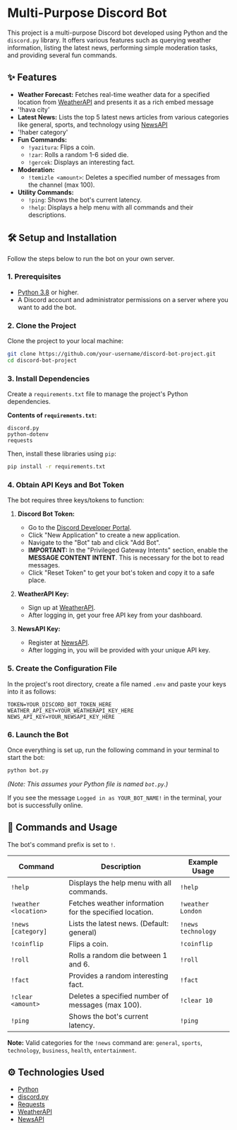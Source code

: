 
# Multi-Purpose Discord Bot

This project is a multi-purpose Discord bot developed using Python and the `discord.py` library. It offers various features such as querying weather information, listing the latest news, performing simple moderation tasks, and providing several fun commands.

## ✨ Features

  - **Weather Forecast:** Fetches real-time weather data for a specified location from [WeatherAPI](https://www.weatherapi.com/) and presents it as a rich embed message
  - '!hava city'
  - **Latest News:** Lists the top 5 latest news articles from various categories like general, sports, and technology using [NewsAPI](https://newsapi.org/)
  - '!haber category'
  - **Fun Commands:**
      - `!yazitura`: Flips a coin.
      - `!zar`: Rolls a random 1-6 sided die.
      - `!gercek`: Displays an interesting fact.
  - **Moderation:**
      - `!temizle <amount>`: Deletes a specified number of messages from the channel (max 100).
  - **Utility Commands:**
      - `!ping`: Shows the bot's current latency.
      - `!help`: Displays a help menu with all commands and their descriptions.

## 🛠️ Setup and Installation

Follow the steps below to run the bot on your own server.

### 1\. Prerequisites

  - [Python 3.8](https://www.python.org/downloads/) or higher.
  - A Discord account and administrator permissions on a server where you want to add the bot.

### 2\. Clone the Project

Clone the project to your local machine:

```bash
git clone https://github.com/your-username/discord-bot-project.git
cd discord-bot-project
```

### 3\. Install Dependencies

Create a `requirements.txt` file to manage the project's Python dependencies.

**Contents of `requirements.txt`:**

```
discord.py
python-dotenv
requests
```

Then, install these libraries using `pip`:

```bash
pip install -r requirements.txt
```

### 4\. Obtain API Keys and Bot Token

The bot requires three keys/tokens to function:

1.  **Discord Bot Token:**

      - Go to the [Discord Developer Portal](https://discord.com/developers/applications).
      - Click "New Application" to create a new application.
      - Navigate to the "Bot" tab and click "Add Bot".
      - **IMPORTANT:** In the "Privileged Gateway Intents" section, enable the **MESSAGE CONTENT INTENT**. This is necessary for the bot to read messages.
      - Click "Reset Token" to get your bot's token and copy it to a safe place.

2.  **WeatherAPI Key:**

      - Sign up at [WeatherAPI](https://www.weatherapi.com/signup.aspx).
      - After logging in, get your free API key from your dashboard.

3.  **NewsAPI Key:**

      - Register at [NewsAPI](https://newsapi.org/register).
      - After logging in, you will be provided with your unique API key.

### 5\. Create the Configuration File

In the project's root directory, create a file named `.env` and paste your keys into it as follows:

```env
TOKEN=YOUR_DISCORD_BOT_TOKEN_HERE
WEATHER_API_KEY=YOUR_WEATHERAPI_KEY_HERE
NEWS_API_KEY=YOUR_NEWSAPI_KEY_HERE
```

### 6\. Launch the Bot

Once everything is set up, run the following command in your terminal to start the bot:

```bash
python bot.py
```

*(Note: This assumes your Python file is named `bot.py`.)*

If you see the message `Logged in as YOUR_BOT_NAME!` in the terminal, your bot is successfully online.

## 🚀 Commands and Usage

The bot's command prefix is set to `!`.

| Command | Description | Example Usage |
|---|---|---|
| `!help` | Displays the help menu with all commands. | `!help` |
| `!weather <location>` | Fetches weather information for the specified location. | `!weather London` |
| `!news [category]` | Lists the latest news. (Default: general) | `!news technology` |
| `!coinflip` | Flips a coin. | `!coinflip` |
| `!roll` | Rolls a random die between 1 and 6. | `!roll` |
| `!fact` | Provides a random interesting fact. | `!fact` |
| `!clear <amount>` | Deletes a specified number of messages (max 100). | `!clear 10` |
| `!ping` | Shows the bot's current latency. | `!ping` |

**Note:** Valid categories for the `!news` command are: `general`, `sports`, `technology`, `business`, `health`, `entertainment`.

## ⚙️ Technologies Used

  - [Python](https://www.python.org/)
  - [discord.py](https://discordpy.readthedocs.io/en/stable/)
  - [Requests](https://docs.python-requests.org/en/latest/)
  - [WeatherAPI](https://www.weatherapi.com/)
  - [NewsAPI](https://newsapi.org/)
